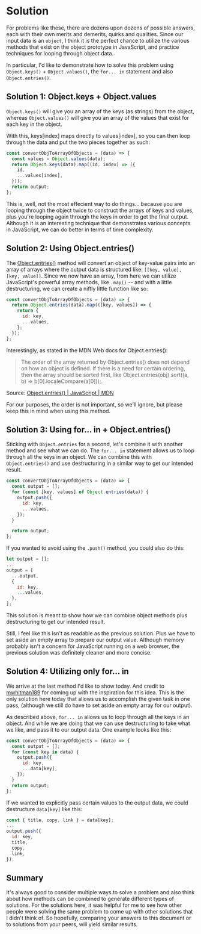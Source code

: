 # Solution

For problems like these, there are dozens upon dozens of possible answers, each with their own merits and demerits, quirks and qualities. Since our input data is an `object`, I think it is the perfect chance to utilize the various methods that exist on the object prototype in JavaScript, and practice techniques for looping through object data.

In particular, I'd like to demonstrate how to solve this problem using `Object.keys()` + `Object.values()`, the `for... in` statement and also `Object.entries()`.

## Solution 1: Object.keys + Object.values

`Object.keys()` will give you an array of the keys (as strings) from the object, whereas `Object.values()` will give you an array of the values that exist for each key in the object.

With this, keys[index] maps directly to values[index], so you can then loop through the data and put the two pieces together as such:

```js
const convertObjToArrayOfObjects = (data) => {
  const values = Object.values(data);
  return Object.keys(data).map((id, index) => ({
    id,
    ...values[index],
  }));
  return output;
};
```

This is, well, not the most effecient way to do things... because you are looping through the object twice to construct the arrays of keys and values, plus you're looping again through the keys in order to get the final output. Although it is an interesting technique that demonstrates various concepts in JavaScript, we can do better in terms of time complexity.

## Solution 2: Using Object.entries()

The [Object.entries()](https://developer.mozilla.org/en-US/docs/Web/JavaScript/Reference/Global_Objects/Object/entries) method will convert an object of key-value pairs into an array of arrays where the output data is structured like: `[[key, value], [key, value]]`. Since we now have an array, from here we can utilize JavaScript's powerful array methods, like `.map()` -- and with a little destructuring, we can create a niftly little function like so:

```js
const convertObjToArrayOfObjects = (data) => {
  return Object.entries(data).map(([key, values]) => {
    return {
      id: key,
      ...values,
    };
  });
};
```

Interestingly, as stated in the MDN Web docs for Object.entries():

> The order of the array returned by Object.entries() does not depend on how an object is defined. If there is a need for certain ordering, then the array should be sorted first, like Object.entries(obj).sort((a, b) => b[0].localeCompare(a[0]));.

Source: [Object.entries() | JavaScript | MDN](https://developer.mozilla.org/en-US/docs/Web/JavaScript/Reference/Global_Objects/Object/entries)

For our purposes, the order is not important, so we'll ignore, but please keep this in mind when using this method.

## Solution 3: Using for... in + Object.entries()

Sticking with `Object.entries` for a second, let's combine it with another method and see what we can do. The `for... in` statement allows us to loop through all the keys in an object. We can combine this with `Object.entries()` and use destructuring in a similar way to get our intended result.

```js
const convertObjToArrayOfObjects = (data) => {
  const output = [];
  for (const [key, values] of Object.entries(data)) {
    output.push({
      id: key,
      ...values,
    });
  }

  return output;
};
```

If you wanted to avoid using the `.push()` method, you could also do this:

```js
let output = [];
...
output = [
  ...output,
  {
    id: key,
    ...values,
  },
];
```

This solution is meant to show how we can combine object methods plus destructuring to get our intended result.

Still, I feel like this isn't as readable as the previous solution. Plus we have to set aside an empty array to prepare our output value. Although memory probably isn't a concern for JavaScript running on a web browser, the previous solution was definitely cleaner and more concise.

## Solution 4: Utilizing only for... in

We arrive at the last method I'd like to show today. And credit to [mwhitman189](https://github.com/mwhitman189) for coming up with the inspiration for this idea. This is the only solution here today that allows us to accomplish the given task in one pass, (although we still do have to set aside an empty array for our output).

As described above, `for... in` allows us to loop through all the keys in an object. And while we are doing that we can use destructuring to take what we like, and pass it to our output data. One example looks like this:

```js
const convertObjToArrayOfObjects = (data) => {
  const output = [];
  for (const key in data) {
    output.push({
      id: key,
      ...data[key],
    });
  }
  return output;
};
```

If we wanted to explicitly pass certain values to the output data, we could destructure `data[key]` like this:

```js
const { title, copy, link } = data[key];
...
output.push({
  id: key,
  title,
  copy,
  link,
});
```

## Summary

It's always good to consider multiple ways to solve a problem and also think about how methods can be combined to generate different types of solutions. For the solutions here, it was helpful for me to see how other people were solving the same problem to come up with other solutions that I didn't think of. So hopefully, comparing your answers to this document or to solutions from your peers, will yield similar results.
